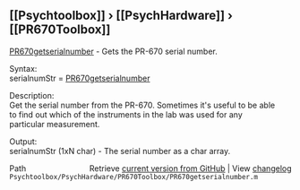 ## [[Psychtoolbox]] &#8250; [[PsychHardware]] &#8250; [[PR670Toolbox]]

[PR670getserialnumber](PR670getserialnumber) - Gets the PR-670 serial number.  
  
Syntax:  
serialnumStr = [PR670getserialnumber](PR670getserialnumber)  
  
Description:  
Get the serial number from the PR-670.  Sometimes it's useful to be able  
to find out  which of the instruments in the lab was used for any  
particular measurement.  
  
Output:  
serialnumStr (1xN char) - The serial number as a char array.  




<div class="code_header" style="text-align:right;">
  <span style="float:left;">Path&nbsp;&nbsp;</span> <span class="counter">Retrieve <a href=
  "https://raw.github.com/Psychtoolbox-3/Psychtoolbox-3/beta/Psychtoolbox/PsychHardware/PR670Toolbox/PR670getserialnumber.m">current version from GitHub</a> | View <a href=
  "https://github.com/Psychtoolbox-3/Psychtoolbox-3/commits/beta/Psychtoolbox/PsychHardware/PR670Toolbox/PR670getserialnumber.m">changelog</a></span>
</div>
<div class="code">
  <code>Psychtoolbox/PsychHardware/PR670Toolbox/PR670getserialnumber.m</code>
</div>

